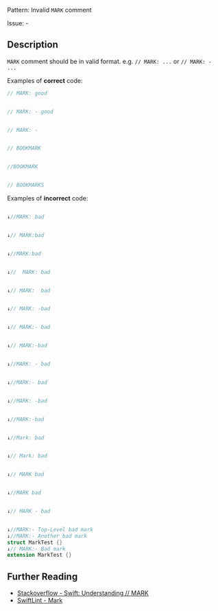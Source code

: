 Pattern: Invalid `MARK` comment

Issue: -

## Description

`MARK` comment should be in valid format. e.g. `// MARK: ...` or `// MARK: - ...`

Examples of **correct** code:
```swift
// MARK: good


// MARK: - good


// MARK: -


// BOOKMARK


//BOOKMARK


// BOOKMARKS

```
Examples of **incorrect** code:
```swift

↓//MARK: bad


↓// MARK:bad


↓//MARK:bad


↓//  MARK: bad


↓// MARK:  bad


↓// MARK: -bad


↓// MARK:- bad


↓// MARK:-bad


↓//MARK: - bad


↓//MARK:- bad


↓//MARK: -bad


↓//MARK:-bad


↓//Mark: bad


↓// Mark: bad


↓// MARK bad


↓//MARK bad


↓// MARK - bad


↓//MARK:- Top-Level bad mark
↓//MARK:- Another bad mark
struct MarkTest {}
↓// MARK:- Bad mark
extension MarkTest {}

```

## Further Reading

* [Stackoverflow - Swift: Understanding // MARK](https://stackoverflow.com/questions/35963128/swift-understanding-mark)
* [SwiftLint - Mark](https://github.com/realm/SwiftLint/blob/master/Rules.md#mark)
